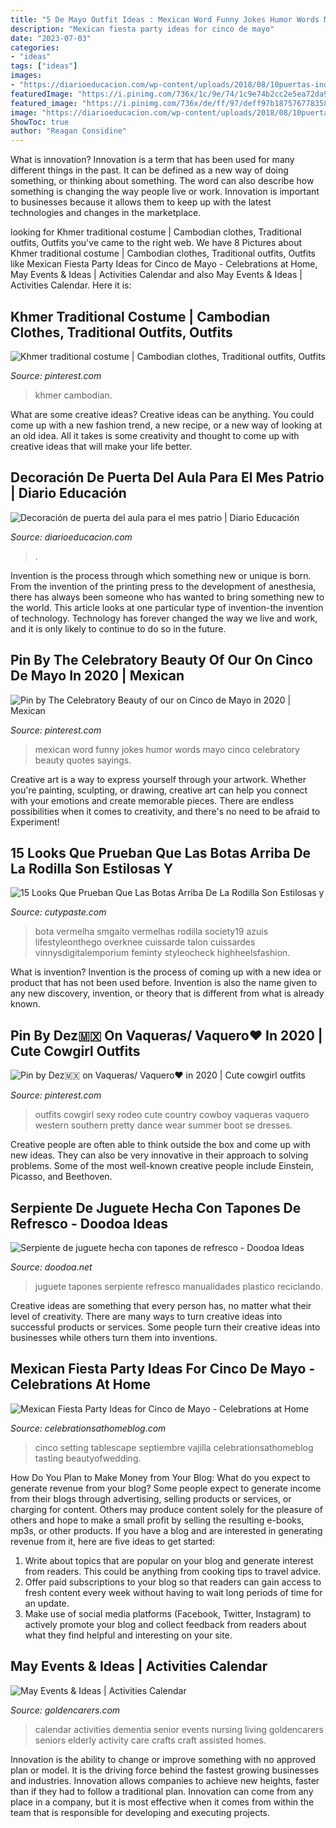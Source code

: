 ```yaml
---
title: "5 De Mayo Outfit Ideas : Mexican Word Funny Jokes Humor Words Mayo Cinco Celebratory Beauty Quotes Sayings"
description: "Mexican fiesta party ideas for cinco de mayo"
date: "2023-07-03"
categories:
- "ideas"
tags: ["ideas"]
images:
- "https://diarioeducacion.com/wp-content/uploads/2018/08/10puertas-independencia-9.jpg"
featuredImage: "https://i.pinimg.com/736x/1c/9e/74/1c9e74b2cc2e5ea72da9f23860b7908e.jpg"
featured_image: "https://i.pinimg.com/736x/de/ff/97/deff97b1875767783582a6e86a8811d9.jpg"
image: "https://diarioeducacion.com/wp-content/uploads/2018/08/10puertas-independencia-9.jpg"
ShowToc: true
author: "Reagan Considine"
---
```



What is innovation?
Innovation is a term that has been used for many different things in the past. It can be defined as a new way of doing something, or thinking about something. The word can also describe how something is changing the way people live or work. Innovation is important to businesses because it allows them to keep up with the latest technologies and changes in the marketplace.

	

		
looking for Khmer traditional costume | Cambodian clothes, Traditional outfits, Outfits you've came to the right web. We have 8 Pictures about Khmer traditional costume | Cambodian clothes, Traditional outfits, Outfits like Mexican Fiesta Party Ideas for Cinco de Mayo - Celebrations at Home, May Events &amp; Ideas | Activities Calendar and also May Events &amp; Ideas | Activities Calendar. Here it is:
		
    
## Khmer Traditional Costume | Cambodian Clothes, Traditional Outfits, Outfits

<img loading=lazy src="https://i.pinimg.com/736x/1c/9e/74/1c9e74b2cc2e5ea72da9f23860b7908e.jpg" onerror="this.onerror=null;this.src='https://tse1.mm.bing.net/th?id=OIP.rmg2sjFU95N6YccFGmtU3QHaLH&amp;pid=15.1';" alt="Khmer traditional costume | Cambodian clothes, Traditional outfits, Outfits">

_Source: pinterest.com_

>khmer cambodian. 

	

What are some creative ideas?
Creative ideas can be anything. You could come up with a new fashion trend, a new recipe, or a new way of looking at an old idea. All it takes is some creativity and thought to come up with creative ideas that will make your life better.

    
## Decoración De Puerta Del Aula Para El Mes Patrio | Diario Educación

<img loading=lazy src="https://diarioeducacion.com/wp-content/uploads/2018/08/10puertas-independencia-9.jpg" onerror="this.onerror=null;this.src='https://tse2.mm.bing.net/th?id=OIP.CCAMR_VuTJ9lBWjpjmCwdwHaJ4&amp;pid=15.1';" alt="Decoración de puerta del aula para el mes patrio | Diario Educación">

_Source: diarioeducacion.com_

>. 

	

Invention is the process through which something new or unique is born. From the invention of the printing press to the development of anesthesia, there has always been someone who has wanted to bring something new to the world. This article looks at one particular type of invention-the invention of technology. Technology has forever changed the way we live and work, and it is only likely to continue to do so in the future.

    
## Pin By The Celebratory Beauty Of Our On Cinco De Mayo In 2020 | Mexican

<img loading=lazy src="https://i.pinimg.com/736x/63/a6/37/63a6377a7919a40d9546dc91c62ce189.jpg" onerror="this.onerror=null;this.src='https://tse4.mm.bing.net/th?id=OIP.j7BUGr9FLPRzTNa8ipUAhgHaNJ&amp;pid=15.1';" alt="Pin by The Celebratory Beauty of our on Cinco de Mayo in 2020 | Mexican">

_Source: pinterest.com_

>mexican word funny jokes humor words mayo cinco celebratory beauty quotes sayings. 

	

Creative art is a way to express yourself through your artwork. Whether you're painting, sculpting, or drawing, creative art can help you connect with your emotions and create memorable pieces. There are endless possibilities when it comes to creativity, and there's no need to be afraid to Experiment!

    
## 15 Looks Que Prueban Que Las Botas Arriba De La Rodilla Son Estilosas Y

<img loading=lazy src="https://www.cutypaste.com/wp-content/uploads/2019/05/a87e31bdb0a2551917af699201748aa0.jpg" onerror="this.onerror=null;this.src='https://tse1.mm.bing.net/th?id=OIP.cpdmi_DInoLqN9TSe9WaNgHaK7&amp;pid=15.1';" alt="15 Looks Que Prueban Que Las Botas Arriba De La Rodilla Son Estilosas y">

_Source: cutypaste.com_

>bota vermelha smgaito vermelhas rodilla society19 azuis lifestyleonthego overknee cuissarde talon cuissardes vinnysdigitalemporium feminty styleocheck highheelsfashion. 

	

What is invention?
Invention is the process of coming up with a new idea or product that has not been used before. Invention is also the name given to any new discovery, invention, or theory that is different from what is already known.

    
## Pin By Dez🇲🇽 On Vaqueras/ Vaquero♥️ In 2020 | Cute Cowgirl Outfits

<img loading=lazy src="https://i.pinimg.com/736x/de/ff/97/deff97b1875767783582a6e86a8811d9.jpg" onerror="this.onerror=null;this.src='https://tse1.mm.bing.net/th?id=OIP.ozw4SHWZJ16374ROyJG8rQHaKE&amp;pid=15.1';" alt="Pin by Dez🇲🇽 on Vaqueras/ Vaquero♥️ in 2020 | Cute cowgirl outfits">

_Source: pinterest.com_

>outfits cowgirl sexy rodeo cute country cowboy vaqueras vaquero western southern pretty dance wear summer boot se dresses. 

	

Creative people are often able to think outside the box and come up with new ideas. They can also be very innovative in their approach to solving problems. Some of the most well-known creative people include Einstein, Picasso, and Beethoven.

    
## Serpiente De Juguete Hecha Con Tapones De Refresco - Doodoa Ideas

<img loading=lazy src="https://doodoa.net/wp-content/uploads/serpiente-de-juguete-reciclando-tapones-plastico-muy-ingenioso-2.jpg" onerror="this.onerror=null;this.src='https://tse4.mm.bing.net/th?id=OIP.8hfkOtNfkqoBufPm4GyAKAHaM9&amp;pid=15.1';" alt="Serpiente de juguete hecha con tapones de refresco - Doodoa Ideas">

_Source: doodoa.net_

>juguete tapones serpiente refresco manualidades plastico reciclando. 

	

Creative ideas are something that every person has, no matter what their level of creativity. There are many ways to turn creative ideas into successful products or services. Some people turn their creative ideas into businesses while others turn them into inventions.

    
## Mexican Fiesta Party Ideas For Cinco De Mayo - Celebrations At Home

<img loading=lazy src="https://celebrationsathomeblog.com/wp-content/uploads/2015/04/cinco-de-mayo-party-table-setting-ideas.jpg" onerror="this.onerror=null;this.src='https://tse4.mm.bing.net/th?id=OIP.vOycMEnH9jVsEBANWRQQagHaKx&amp;pid=15.1';" alt="Mexican Fiesta Party Ideas for Cinco de Mayo - Celebrations at Home">

_Source: celebrationsathomeblog.com_

>cinco setting tablescape septiembre vajilla celebrationsathomeblog tasting beautyofwedding. 

	

How Do You Plan to Make Money from Your Blog: What do you expect to generate revenue from your blog?
Some people expect to generate income from their blogs through advertising, selling products or services, or charging for content. Others may produce content solely for the pleasure of others and hope to make a small profit by selling the resulting e-books, mp3s, or other products. If you have a blog and are interested in generating revenue from it, here are five ideas to get started: 
1. Write about topics that are popular on your blog and generate interest from readers. This could be anything from cooking tips to travel advice.
2. Offer paid subscriptions to your blog so that readers can gain access to fresh content every week without having to wait long periods of time for an update.
3. Make use of social media platforms (Facebook, Twitter, Instagram) to actively promote your blog and collect feedback from readers about what they find helpful and interesting on your site.

    
## May Events &amp; Ideas | Activities Calendar

<img loading=lazy src="http://www.goldencarers.com/assets/img/calendar/05-may-pinterest.jpg" onerror="this.onerror=null;this.src='https://tse2.mm.bing.net/th?id=OIP.QLRDOUHVHEYeE8oXqDh6fgHaMP&amp;pid=15.1';" alt="May Events &amp; Ideas | Activities Calendar">

_Source: goldencarers.com_

>calendar activities dementia senior events nursing living goldencarers seniors elderly activity care crafts craft assisted homes. 

	

Innovation is the ability to change or improve something with no approved plan or model. It is the driving force behind the fastest growing businesses and industries. Innovation allows companies to achieve new heights, faster than if they had to follow a traditional plan. Innovation can come from any place in a company, but it is most effective when it comes from within the team that is responsible for developing and executing projects.

